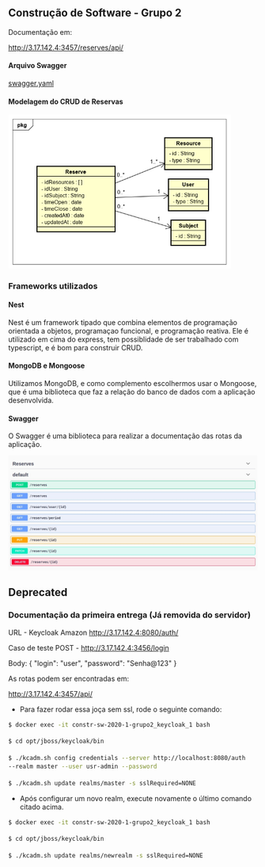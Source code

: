 ## Construção de Software - Grupo 2

Documentação em:

http://3.17.142.4:3457/reserves/api/

#### Arquivo Swagger

[swagger.yaml](uploads/0d22917a6147b59437809f691f2768ed/swagger.yaml)

#### Modelagem do CRUD de Reservas

<img src="backend/reserve/Modeling/ReserveDiagram.png" width="450">

### Frameworks utilizados

#### Nest
Nest é um framework tipado que combina elementos de programação orientada a objetos, programaçao funcional, e programação reativa. Ele é utilizado em cima do express, tem possiblidade de ser trabalhado com typescript, e é bom para construir CRUD.

#### MongoDB e Mongoose

Utilizamos MongoDB, e como complemento escolhermos usar o Mongoose, que é uma biblioteca que faz a relação do banco de dados com a aplicação desenvolvida.

#### Swagger

O Swagger é uma biblioteca para realizar a documentação das rotas da aplicação.

<img src="backend/reserve/Modeling/SwaggerRoutes.jpeg" width="800">

## Deprecated

### Documentação da primeira entrega (Já removida do servidor)

URL - Keycloak Amazon
http://3.17.142.4:8080/auth/

Caso de teste
POST - http://3.17.142.4:3456/login

Body: 
{
	"login": "user",
	"password": "Senha@123"
}

As rotas podem ser encontradas em:

http://3.17.142.4:3457/api/


- Para fazer rodar essa joça sem ssl, rode o seguinte comando:
```sh
$ docker exec -it constr-sw-2020-1-grupo2_keycloak_1 bash

$ cd opt/jboss/keycloak/bin

$ ./kcadm.sh config credentials --server http://localhost:8080/auth 
--realm master --user usr-admin --password

$ ./kcadm.sh update realms/master -s sslRequired=NONE
```

- Após configurar um novo realm, execute novamente o último comando citado acima.
```sh
$ docker exec -it constr-sw-2020-1-grupo2_keycloak_1 bash

$ cd opt/jboss/keycloak/bin

$ ./kcadm.sh update realms/newrealm -s sslRequired=NONE
```